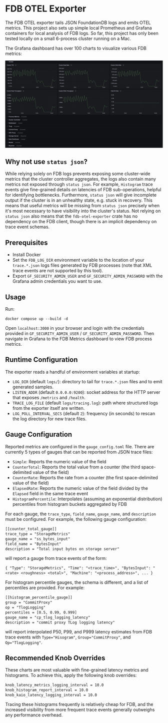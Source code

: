 # FDB OTEL Exporter

The FDB OTEL exporter tails JSON FoundationDB logs and emits OTEL metrics. This project also sets up simple local Prometheus and Grafana containers for local analysis of FDB logs. So far, this project has only been tested locally on a small 6-process cluster running on a Mac.

The Grafana dashboard has over 100 charts to visualize various FDB metrics:

![Example Dashboard](./GrafanaImage.png)

## Why not use `status json`?

While relying solely on FDB logs prevents exposing some cluster-wide metrics that the cluster controller aggregates, the logs also contain many metrics not exposed through `status json`. For example, `Histogram` trace events give fine-grained details on latencies of FDB sub-operations, helpful for identifying bottlenecks. Furthermore, `status json` will give incomplete output if the cluster is in an unhealthy state, e.g. stuck in recovery. This means that useful metrics will be missing from `status json` precisely when it's most necessary to have visibility into the cluster's status. Not relying on `status json` also means that the `fdb-otel-exporter` crate has no dependency on the FDB client, though there is an implicit dependency on trace event schemas.

## Prerequisites

- Install Docker
- Set the `FDB_LOG_DIR` environment variable to the location of your `trace.*.json` logs files generated by FDB processes (note that XML trace events are not supported by this tool).
- Export `GF_SECURITY_ADMIN_USER` and `GF_SECURITY_ADMIN_PASSWORD` with the Grafana admin credentials you want to use.

## Usage

Run:

```
docker compose up --build -d
```

Open `localhost:3000` in your browser and login with the credentials provided in `GF_SECURITY_ADMIN_USER` / `GF_SECURITY_ADMIN_PASSWORD`. Then navigate in Grafana to the FDB Metrics dashboard to view FDB process metrics.

## Runtime Configuration

The exporter reads a handful of environment variables at startup:

- `LOG_DIR` (default `logs/`): directory to tail for `trace.*.json` files and to emit generated samples.
- `LISTEN_ADDR` (default `0.0.0.0:9200`): socket address for the HTTP server that exposes `/metrics` and `/health`.
- `TRACE_LOG_FILE` (default `logs/tracing.log`): path where structured logs from the exporter itself are written.
- `LOG_POLL_INTERVAL_SECS` (default `2`): frequency (in seconds) to rescan the log directory for new trace files.

## Gauge Configuration

Reported metrics are configured in the `gauge_config.toml` file. There are currently 5 types of gauges that can be reported from JSON trace files:

- `Simple`: Reports the numeric value of the field
- `CounterTotal`: Reports the total value from a counter (the third space-delimited value of the field)
- `CounterRate`: Reports the rate from a counter (the first space-delimited value of the field)
- `ElapsedRate`: Reports the numeric value of the field divided by the `Elapsed` field in the same trace event
- `HistogramPercentile`: Interpolates (assuming an exponential distribution) percentiles from histogram buckets aggregated by FDB

For each gauge, the `trace_type`, `field_name`, `gauge_name`, and `description` must be configured. For example, the following gauge configuration:

```
[[counter_total_gauge]]
trace_type = "StorageMetrics"
gauge_name = "ss_bytes_input"
field_name = "BytesInput"
description = "Total input bytes on storage server"
```

will report a gauge from trace events of the form:
```
{ "Type": "StorageMetrics", "Time": "<trace_time>", "BytesInput": "<rate> <roughness> <total>", "Machine": "<process_address>", ... }
```

For histogram percentile gauges, the schema is different, and a list of percentiles are provided. For example:

```
[[histogram_percentile_gauge]]
group = "CommitProxy"
op = "TlogLogging"
percentiles = [0.5, 0.99, 0.999]
gauge_name = "cp_tlog_logging_latency"
description = "commit proxy TLog logging latency"
```

will report interpolated P50, P99, and P999 latency estimates from FDB trace events with `Type="Hisogram"`, `Group="CommitProxy"`, and `Op="TlogLogging"`.

## Recommended Knob Overrides

These charts are most valuable with fine-grained latency metrics and histograms. To achieve this, apply the following knob overrides:

```
knob_latency_metrics_logging_interval = 10.0
knob_histogram_report_interval = 10.0
knob_kaio_latency_logging_interval = 10.0
```

Tracing these histograms frequently is relatively cheap for FDB, and the increased visibility from more frequent trace events generally outweighs any performance overhead.
